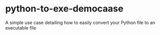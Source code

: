 # python-to-exe-democaase
A simple use case detailing how to easily convert your Python file to an executable file
